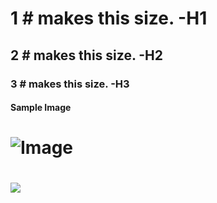 # 1 # makes this size. -H1
## 2 # makes this size. -H2
### 3 # makes this size. -H3
#### Sample Image
# ![Image](https://octodex.github.com/images/yaktocat.png)
# <img src = https://octodex.github.com/images/yaktocat.png>
